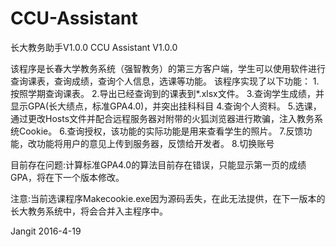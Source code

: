 # CCU-Assistant

长大教务助手V1.0.0
CCU Assistant V1.0.0

该程序是长春大学教务系统（强智教务）的第三方客户端，学生可以使用软件进行查询课表，查询成绩，查询个人信息，选课等功能。
该程序实现了以下功能：
1.按照学期查询课表。
2.导出已经查询到的课表到*.xlsx文件。
3.查询学生成绩，并显示GPA(长大绩点，标准GPA4.0)，并突出挂科科目
4.查询个人资料。
5.选课，通过更改Hosts文件并配合远程服务器对附带的火狐浏览器进行欺骗，注入教务系统Cookie。
6.查询授权，该功能的实际功能是用来查看学生的照片。
7.反馈功能，改功能将用户的意见上传到服务器，反馈给开发者。
8.切换账号

目前存在问题:计算标准GPA4.0的算法目前存在错误，只能显示第一页的成绩GPA，将在下一个版本修改。

注意:当前选课程序Makecookie.exe因为源码丢失，在此无法提供，在下一版本的长大教务系统中，将会合并入主程序中。


Jangit 2016-4-19
